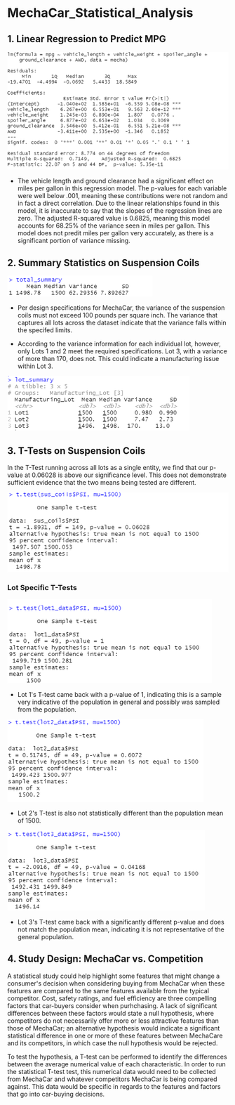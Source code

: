 # MechaCar_Statistical_Analysis

## 1. Linear Regression to Predict MPG
 ![Image of Summary](/images/summary_deliv_1.png)
- The vehicle length and ground clearance had a significant effect on miles per gallon in this regression model. The p-values for each variable were well below .001, meaning these contributions were not random and in fact a direct correlation. Due to the linear relationships found in this model, it is inaccurate to say that the slopes of the regression lines are zero. The adjusted R-squared value is 0.6825, meaning this model accounts for 68.25% of the variance seen in miles per gallon. This model does not predit miles per gallon very accurately, as there is a significant portion of variance missing. 

## 2. Summary Statistics on Suspension Coils
 ![Image of Total Summary](/images/total_summary_deliv_2.png)
 
- Per design specifications for MechaCar, the variance of the suspension coils must not exceed 100 pounds per square inch. The variance that captures all lots across the dataset indicate that the variance falls within the specifed limits.

- According to the variance information for each individual lot, however, only Lots 1 and 2 meet the required specifications. Lot 3, with a variance of more than 170, does not. This could indicate a manufacturing issue within Lot 3.

![Image of Total Summary](/images/lot_summary_deliv_2.png)

## 3. T-Tests on Suspension Coils
In the T-Test running across all lots as a single entity, we find that our p-value at 0.06028 is above our significance level. This does not demonstrate sufficient evidence that the two means being tested are different.

![Image of Total T-test](/images/all_lots_deliv_3.png)

### Lot Specific T-Tests
![Image of Lot 1 T-test](/images/lot_1_deliv_3.png)
- Lot 1's T-test came back with a p-value of 1, indicating this is a sample very indicative of the population in general and possibly was sampled from the population. 

![Image of Lot 2 T-test](/images/lot_2_deliv_3.png)
- Lot 2's T-test is also not statistically different than the population mean of 1500. 

![Image of Lot 3 T-test](/images/lot_3_deliv_3.png)
- Lot 3's T-test came back with a significantly different p-value and does not match the population mean, indicating it is not representative of the general population. 

## 4. Study Design: MechaCar vs. Competition
A statistical study could help highlight some features that might change a consumer's decision when considering buying from MechaCar when these features are compared to the same features available from the typical competitor. Cost, safety ratings, and fuel efficiency are three compelling factors that car-buyers consider when purhchasing. A lack of significant differences between these factors would state a null hypothesis, where competitors do not necessarily offer more or less attractive features than those of MechaCar; an alternative hypothesis would indicate a significant statistical difference in one or more of these features between MechaCare and its competitors, in which case the null hypothesis would be rejected.

To test the hypothesis, a T-test can be performed to identify the differences between the average numerical value of each characteristic. In order to run the statistical T-test test, this numerical data would need to be collected from MechaCar and whatever competitors MechaCar is being compared against. This data would be specific in regards to the features and factors that go into car-buying decisions. 
